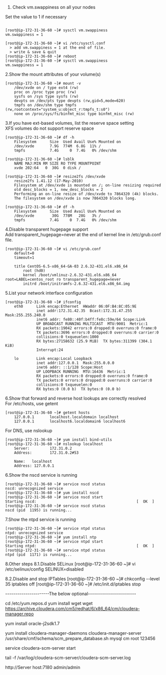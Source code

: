 1. Check vm.swappiness on all your nodes  

Set the value to 1 if necessary  
```

[root@ip-172-31-36-60 ~]# sysctl vm.swappiness
vm.swappiness = 1

[root@ip-172-31-36-60 ~]# vi /etc/sysctl.conf  
  > add vm.swappiness = 1 at the end of file.  
  > write & save & quit  
[root@ip-172-31-36-60 ~]# reboot  
[root@ip-172-31-36-60 ~]# sysctl vm.swappiness  
vm.swappiness = 1  
```

2.Show the mount attributes of your volume(s)  
```
[root@ip-172-31-36-60 ~]# mount -v  
    /dev/xvde on / type ext4 (rw)  
    proc on /proc type proc (rw)  
    sysfs on /sys type sysfs (rw)  
    devpts on /dev/pts type devpts (rw,gid=5,mode=620)  
    tmpfs on /dev/shm type tmpfs (rw,rootcontext="system_u:object_r:tmpfs_t:s0")  
    none on /proc/sys/fs/binfmt_misc type binfmt_misc (rw)  
```

3.If you have ext-based volumes, list the reserve space setting  
  XFS volumes do not support reserve space  
```
[root@ip-172-31-36-60 ~]# df -h  
    Filesystem      Size  Used Avail Use% Mounted on  
    /dev/xvde       7.9G  774M  6.8G  11% /  
    tmpfs           7.4G     0  7.4G   0% /dev/shm  
  
[root@ip-172-31-36-60 ~]# lsblk  
    NAME MAJ:MIN RM SIZE RO TYPE MOUNTPOINT  
    xvde 202:64   0  30G  0 disk /  

[root@ip-172-31-36-60 ~]# resize2fs /dev/xvde  
    resize2fs 1.41.12 (17-May-2010)  
    Filesystem at /dev/xvde is mounted on /; on-line resizing required  
    old desc_blocks = 1, new_desc_blocks = 2  
    Performing an on-line resize of /dev/xvde to 7864320 (4k) blocks.  
    The filesystem on /dev/xvde is now 7864320 blocks long.  
  
[root@ip-172-31-36-60 ~]# df -h  
    Filesystem      Size  Used Avail Use% Mounted on  
    /dev/xvde        30G  778M   28G   3% /  
    tmpfs           7.4G     0  7.4G   0% /dev/shm  
```
4.Disable transparent hugepage support  
  Add transparent_hugepage=never at the end of kernel line in /etc/grub.conf file.  
```
[root@ip-172-31-36-60 ~]# vi /etc/grub.conf
    default=0
    timeout=1

    title CentOS-6.5-x86_64-GA-03 2.6.32-431.el6.x86_64
        root (hd0)
        kernel /boot/vmlinuz-2.6.32-431.el6.x86_64 root=LABEL=centos_root ro transparent_hugepage=never
        initrd /boot/initramfs-2.6.32-431.el6.x86_64.img
```
5.List your network interface configuration   
```
[root@ip-172-31-36-60 ~]# ifconfig  
    eth0      Link encap:Ethernet  HWaddr 06:0F:B4:8C:05:9E  
              inet addr:172.31.42.35  Bcast:172.31.47.255  Mask:255.255.240.0  
              inet6 addr: fe80::40f:b4ff:fe8c:59e/64 Scope:Link  
              UP BROADCAST RUNNING MULTICAST  MTU:9001  Metric:1  
              RX packets:19042 errors:0 dropped:0 overruns:0 frame:0  
              TX packets:3696 errors:0 dropped:0 overruns:0 carrier:0  
              collisions:0 txqueuelen:1000  
              RX bytes:27158632 (25.9 MiB)  TX bytes:311399 (304.1 KiB)  
              Interrupt:24  
    
    lo        Link encap:Local Loopback  
              inet addr:127.0.0.1  Mask:255.0.0.0  
              inet6 addr: ::1/128 Scope:Host  
              UP LOOPBACK RUNNING  MTU:16436  Metric:1  
              RX packets:0 errors:0 dropped:0 overruns:0 frame:0  
              TX packets:0 errors:0 dropped:0 overruns:0 carrier:0  
              collisions:0 txqueuelen:0  
              RX bytes:0 (0.0 b)  TX bytes:0 (0.0 b)  
```
6.Show that forward and reverse host lookups are correctly resolved  
  For /etc/hosts, use getent  
```
[root@ip-172-31-36-60 ~]# getent hosts  
    127.0.0.1       localhost.localdomain localhost  
    127.0.0.1       localhost6.localdomain6 localhost6  
```
  For DNS, use nslookup
```
[root@ip-172-31-36-60 ~]# yum install bind-utils  
[root@ip-172-31-36-60 ~]# nslookup localhost  
    Server:         172.31.0.2  
    Address:        172.31.0.2#53  
  
    Name:   localhost  
    Address: 127.0.0.1  
```

6.Show the nscd service is running  
```
[root@ip-172-31-36-60 ~]# service nscd status  
nscd: unrecognized service  
[root@ip-172-31-36-60 ~]# yum install nscd  
[root@ip-172-31-36-60 ~]# service nscd start  
Starting nscd:                                             [  OK  ]  
[root@ip-172-31-36-60 ~]# service nscd status  
nscd (pid  1195) is running...  
```

7.Show the ntpd service is running
```
[root@ip-172-31-36-60 ~]# service ntpd status  
ntpd: unrecognized service  
[root@ip-172-31-36-60 ~]# yum install ntp  
[root@ip-172-31-36-60 ~]# service ntpd start  
Starting ntpd:                                             [  OK  ]  
[root@ip-172-31-36-60 ~]# service ntpd status  
ntpd (pid  1171) is running...  
```

8.Other steps
8.1.Disable SELinux
[root@ip-172-31-36-60 ~]# vi /etc/selinux/config
SELINUX=disabled 

8.2.Disable and stop IPTables
[root@ip-172-31-36-60 ~]# chkconfig --level 35 iptables off
[root@ip-172-31-36-60 ~]# /etc/init.d/iptables stop

----------------------The below optional------------------------

cd /etc/yum.repos.d
yum install wget
wget https://archive.cloudera.com/cm5/redhat/6/x86_64/cm/cloudera-manager.repo

yum install oracle-j2sdk1.7


yum install cloudera-manager-daemons cloudera-manager-server
/usr/share/cmf/schema/scm_prepare_database.sh mysql cm root 123456

service cloudera-scm-server start

tail -f /var/log/cloudera-scm-server/cloudera-scm-server.log

http://Server host:7180
admin/admin


